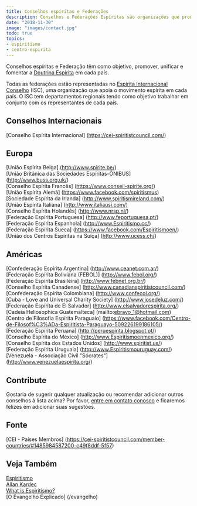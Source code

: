 ```yaml
---
title: Conselhos espíritas e Federações
description: Conselhos e Federações Espíritas são organizações que promovem e promovem a Doutrina Espírita em todo o mundo. Leia para entender quais são seus objetivos.
date: "2018-11-30"
image: "images/contact.jpg"
todo: true
topics:
- espiritismo
- centro-espirita
---
```


Conselhos espíritas e Federação têm como objetivo, promover, unificar e
fomentar a [Doutrina Espírita](/espírita) em cada país.

Todas as federações estão representadas no [Espírita Internacional
Conselho](https://cei-spiritistcouncil.com/) (ISC), uma organização que apoia
o movimento espírita em cada país. O ISC tem departamentos regionais tendo
como objetivo trabalhar em conjunto com os representantes de cada país.

## Conselhos Internacionais
[Conselho Espírita Internacional] (https://cei-spiritistcouncil.com/)  

## Europa
[União Espírita Belga] (http://www.spirite.be/)  
[União Britânica das Sociedades Espíritas-ÔNIBUS] (http://www.buss.org.uk/)  
[Conselho Espírita Francês] (https://www.conseil-spirite.org/)  
[União Espírita Alemã] (https://www.facebook.com/spiritismus)  
[Sociedade Espírita da Irlanda] (http://www.spiritismireland.com/)  
[União Espírita Italiana] (http://www.italiausi.com/)  
[Conselho Espírita Holandês] (http://www.nrsp.nl/)  
[Federação Espírita Portuguesa] (http://www.feportuguesa.pt/)  
[Federação Espírita Espanhola] (http://www.Espiritismo.cc/)  
[Federação Espírita Sueca] (https://www.facebook.com/Espiritismoen/)  
[União dos Centros Espíritas na Suíça] (http://www.ucess.ch/)  

## Américas
[Confederação Espírita Argentina] (http://www.ceanet.com.ar/)  
[Federação Espírita Boliviana (FEBOL)] (http://www.febol.org/)  
[Federação Espírita Brasileira] (http://www.febnet.org.br/)  
[Conselho Espírita Canadense] (http://www.canadianspiritistcouncil.com/)    
[Confederação Espírita Colombiana] (http://www.confecol.org/)  
[Cuba - Love and Universal Charity Society] (http://www.josedeluz.com/)  
[Federação Espírita de El Salvador] (http://www.elsalvadorespirita.org/)  
[Cadeia Heliosophica Guatemalteca] (mailto:ebravo_1@hotmail.com)  
[Centro de Filosofia Espírita Paraguaio] (https://www.facebook.com/Centro-de-Filosof%C3%ADa-Espiritista-Paraguayo-509226199186105/)  
[Federação Espírita Peruana] (http://peruespirita.blogspot.pt/)  
[Conselho Espírita do México] (http://www.Espiritismoenmexico.org/)    
[Conselho Espírita dos Estados Unidos] (http://www.spiritist.us/)    
[Federação Espírita Uruguaia] (http://www.Espiritismouruguay.com/)  
[Venezuela - Associação Civil "Sócrates"] (http://www.venezuelaespirita.org/)  

## Contribute
Gostaria de sugerir qualquer atualização ou recomendar adicionar outros conselhos à lista acima?
Por favor, [entre em contato conosco](/ajuda/contato-us) e ficaremos felizes em adicionar suas sugestões.

## Fonte
[CEI - Países Membros] (https://cei-spiritistcouncil.com/member-countries/#1485984587200-c49f8ddf-5f57)

## Veja Também
[Espiritismo](/Espiritismo)  
[Allan Kardec](/bio/allan-kardec)  
[What is Espiritismo?](/espiritismo/about)  
[O Evangelho Explicado] (/evangelho)  
